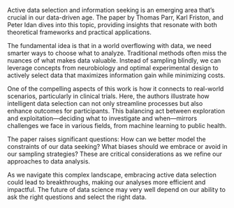 Active data selection and information seeking is an emerging area that’s crucial in our data-driven age. The paper by Thomas Parr, Karl Friston, and Peter Idan dives into this topic, providing insights that resonate with both theoretical frameworks and practical applications. 

The fundamental idea is that in a world overflowing with data, we need smarter ways to choose what to analyze. Traditional methods often miss the nuances of what makes data valuable. Instead of sampling blindly, we can leverage concepts from neurobiology and optimal experimental design to actively select data that maximizes information gain while minimizing costs.

One of the compelling aspects of this work is how it connects to real-world scenarios, particularly in clinical trials. Here, the authors illustrate how intelligent data selection can not only streamline processes but also enhance outcomes for participants. This balancing act between exploration and exploitation—deciding what to investigate and when—mirrors challenges we face in various fields, from machine learning to public health.

The paper raises significant questions: How can we better model the constraints of our data seeking? What biases should we embrace or avoid in our sampling strategies? These are critical considerations as we refine our approaches to data analysis.

As we navigate this complex landscape, embracing active data selection could lead to breakthroughs, making our analyses more efficient and impactful. The future of data science may very well depend on our ability to ask the right questions and select the right data.

